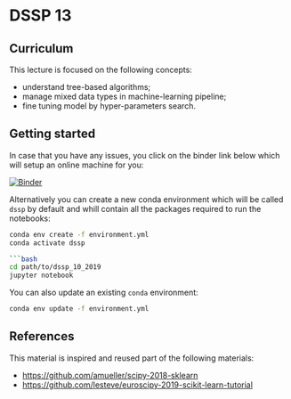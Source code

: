 # DSSP 13

## Curriculum

This lecture is focused on the following concepts:

* understand tree-based algorithms;
* manage mixed data types in machine-learning pipeline;
* fine tuning model by hyper-parameters search.

## Getting started

In case that you have any issues, you click on the binder link below
which will setup an online machine for you:

[![Binder](https://mybinder.org/badge_logo.svg)](https://mybinder.org/v2/gh/glemaitre/dssp_10_2019/master)


Alternatively you can create a new conda environment which will be called
`dssp` by default and whill contain all the packages required to run the
notebooks:

``` bash
conda env create -f environment.yml
conda activate dssp

```bash
cd path/to/dssp_10_2019
jupyter notebook
```

You can also update an existing `conda` environment:


``` bash
conda env update -f environment.yml
```

## References

This material is inspired and reused part of the following materials:

* https://github.com/amueller/scipy-2018-sklearn
* https://github.com/lesteve/euroscipy-2019-scikit-learn-tutorial
